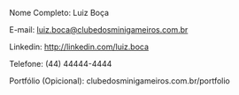 Nome Completo: Luiz Boça

E-mail: luiz.boca@clubedosminigameiros.com.br

Linkedin: http://linkedin.com/luiz.boca

Telefone: (44) 44444-4444 

Portfólio (Opicional): clubedosminigameiros.com.br/portfolio
